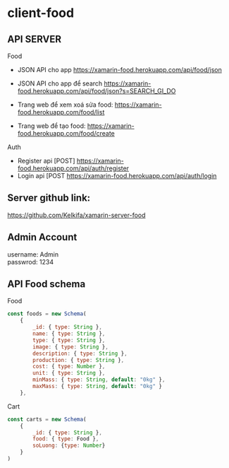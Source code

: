 # client-food

## API SERVER
Food
- JSON API cho app
https://xamarin-food.herokuapp.com/api/food/json
- JSON API cho app để search
https://xamarin-food.herokuapp.com/api/food/json?s=SEARCH_GI_DO

- Trang web để xem xoá sửa food:
https://xamarin-food.herokuapp.com/food/list

- Trang web để tạo food:
https://xamarin-food.herokuapp.com/food/create

Auth
- Register api [POST] https://xamarin-food.herokuapp.com/api/auth/register
- Login api [POST https://xamarin-food.herokuapp.com/api/auth/login

## Server github link:
https://github.com/Kelkifa/xamarin-server-food

## Admin Account
username: Admin
<br />
passwrod: 1234

## API Food schema
Food
```js
const foods = new Schema(
    {
        _id: { type: String },
        name: { type: String },
        type: { type: String },
        image: { type: String },
        description: { type: String },
        production: { type: String },
        cost: { type: Number },
        unit: { type: String },
        minMass: { type: String, default: "0kg" },
        maxMass: { type: String, default: "0kg" }
    },
```

Cart
```js
const carts = new Schema(
    {
        _id: { type: String },
        food: { type: Food },
        soLuong: {type: Number}
    }
)
```
